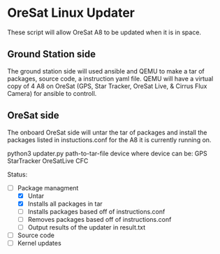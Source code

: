 # OreSat Linux Updater
These script will allow OreSat A8 to be updated when it is in space.

## Ground Station side
The ground station side will used ansible and QEMU to make a tar of packages, source code, a instruction yaml file. QEMU will have a virtual copy of 4 A8 on OreSat (GPS, Star Tracker, OreSat Live, & Cirrus Flux Camera) for ansible to controll. 

## OreSat side
The onboard OreSat side will untar the tar of packages and install the packages listed in instuctions.conf for the A8 it is currently running on.

python3 updater.py path-to-tar-file device
where device can be:
    GPS
    StarTracker
    OreSatLive
    CFC

Status:
- [ ] Package managment
    - [x] Untar
    - [x] Installs all packages in tar
    - [ ] Installs packages based off of instructions.conf
    - [ ] Removes packages based off of instructions.conf
    - [ ] Output results of the updater in result.txt
- [ ] Source code
- [ ] Kernel updates
